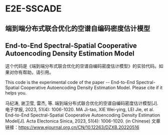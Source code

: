 # E2E-SSCADE
## 端到端分布式联合优化的空谱自编码密度估计模型
## End-to-End Spectral-Spatial Cooperative Autoencoding Density Estimation Model
这个代码是《端到端分布式联合优化的空谱自编码密度估计模型》的实验代码。如果对你有帮助，请引用。

This code is the experimental code of the paper -- End-to-End Spectral-Spatial Cooperative Autoencoding Density Estimation Model. Please cite if it helps you.

马纪涛, 谢卫莹, 雷杰, 等. 端到端分布式联合优化的空谱自编码密度估计模型[J]. 电子学报, 2023, 51(4): 1006-1020.
MA Ji-tao, XIE Wei-ying, LEI Jie, et al. End-to-End Spectral-Spatial Cooperative Autoencoding Density Estimation Model[J]. Acta Electonica Sinica, 2023, 51(4): 1006-1020. (in Chinese)
文章链接：https://www.ejournal.org.cn/CN/10.12263/DZXB.20220516
